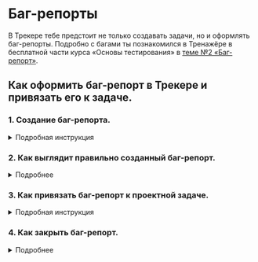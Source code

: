 # Баг-репорты

В Трекере тебе предстоит не только создавать задачи, но и оформлять баг-репорты. Подробно с багами ты познакомился в Тренажёре в бесплатной части курса «Основы тестирования» в [теме №2 «Баг-репорт»](https://praktikum.yandex.ru/trainer/qa-engineer/lesson/09c014c6-2959-474e-9af9-44c85a3b5c03/).

## Как оформить баг-репорт в Трекере и привязать его к задаче.

### 1. Создание баг-репорта.
<details>
  <summary>Подробная инструкция</summary>
  
  #### 1. Открой Трекер и нажми на кнопку «Создать задачу»:
  <details>
  <summary>Скриншот</summary>
  
![Screenshot](Баг1.jpg)
</details>

#### 2. Кликни на поле «Выберите очередь» и в выпадающем списке выбери очередь «BUG: Баг-репорты»:
<details>
  <summary>Скриншот</summary>
  
![Screenshot](Баг2.jpg)
</details>

#### 3. Перед тобой страница создания баг-репорта. Нажми на кнопку «Выбрать поля» и убедись, что в выпадающем списке отмечены чек-боксы «Теги» и «Компоненты». Если не отмечены, то отметь их. Затем нажми на кнопку «Сохранить»:
<details>
  <summary>Скриншот</summary>
  
![Screenshot](Баг3.jpg)
</details>

#### 4. В поле «Задача» укажи заголовок баг-репорта опираясь на [подсказку в Тренажёре](https://praktikum.yandex.ru/trainer/qa-engineer/lesson/89324e6b-e7f6-4917-9ce7-79601bcf4a65/):
<details>
  <summary>Скриншот</summary>
  
![Screenshot](Баг.jpg)
</details>

#### 5. В блоке «Описание» укажи описание бага, шаги для его воспроизведения, ожидаемый и фактический результат: о том, как правильно это сделать, ты можешь посмотреть [подсказку в Тренажёре](https://praktikum.yandex.ru/trainer/qa-engineer/lesson/09c014c6-2959-474e-9af9-44c85a3b5c03/). Также укажи в баг-репорте [используемое окружение](https://praktikum.yandex.ru/trainer/qa-engineer/lesson/b0cf6fd2-7d0f-4860-b941-babab3eaef82/):
<details>
  <summary>Скриншот</summary>
  
![Screenshot](Баг5.jpg)
</details>

#### 6. Загрузи скриншоты или скринкасты с подтверждением бага нажав на кнопку «Выберите файлы» или перетащив их с компьютера в область «Выберете файлы или перетащите сюда»:
<details>
  <summary>Скриншот</summary>
  
![Screenshot](Баг6.jpg)
</details>

#### 7. Раскрой выпадающий список «Приоритет» и выбери приоритет бага. Как правильно выбрать приоритет, ты можешь [узнать в Тренажёре](https://praktikum.yandex.ru/trainer/qa-engineer/lesson/9f10e497-6252-4f0a-ba33-c1b741aa83fe/):
<details>
  <summary>Скриншот</summary>
  
![Screenshot](Баг7.jpg)
</details>

#### 8. Нажми на кнопку «Создать»:
<details>
  <summary>Скриншот</summary>
  
![Screenshot](Баг8.jpg)
</details>
  </details>
  
  
  ### 2. Как выглядит правильно созданный баг-репорт.
  <details>
  <summary>Подробнее</summary>
  
  Обрати внимание на поля в баг-репорте на панели справа. В новом (только что созданном) репорте они должны быть заполнены так:

- Тип - Ошибка
- Приоритет - *завсит от критичности бага
- Статус - Открыт
- Исполнитель - Не назначен
- Теги -  *пусто
- Компоненты -  *пусто
<details>
  <summary>Скриншот</summary>
  
![Screenshot](Баг21.jpg)
</details>
  </details>


### 3. Как привязать баг-репорт к проектной задаче.
<details>
  <summary>Подробная инструкция</summary>
  
  #### 1. В Трекере на верхней панели нажми на кнопку «Задачи» и в выпадающем списке выбери «Я автор»:
 <details> 
  <summary>Скриншот</summary>
  
![Screenshot](Баг31.jpg)
</details>
  
  #### 2. Откроется страница с твоими задачами и баг-репортами. Открой нужный репорт, нажав на его заголовок:
<details> 
  <summary>Скриншот</summary>
  
![Screenshot](Баг32.jpg)
</details>
  
  #### 3. Скопируй ссылку на баг-репорт из адресной строки браузера и вставь в описание задачи, к которой нужно прикрепить репорт (если это доработка задачи, то ссылку на баг-репорт вставляй в комментарий к задаче). Прикреплённый к задаче репорт в ней будет отображаться так:
<details> 
  <summary>Скриншот</summary>
  
![Screenshot](Баг33.jpg)
</details>
  </details>


### 4. Как закрыть баг-репорт.
<details>
  <summary>Подробнее</summary>
  
  Чтобы закрыть баг-репорт (например, если он создан ошибочно), нужно нажать на кнопку «Закрыть» под заголовком репорта, в выпадающем списке «Резолюция» выбрать «‎Не подтверждённый» и нажать на кнопку «Применить»:
  <details> 
  <summary>Скриншот</summary>
  
![Screenshot](Баг41.jpg)
</details>
  </details>

